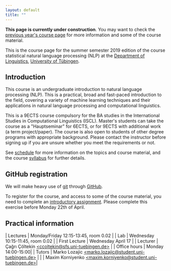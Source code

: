```yaml
---
layout: default
title: ""
---
```


**This page is currently under construction**.
You may want to check the
[previous year's course page](https://snlp2018.github.io/)
for more information and some of the course material.

This is the course page
for the summer semester 2019 edition of the course
statistical natural language processing (NLP)
at the [Department of Linguistics](http://sfs.uni-tuebingen.de),
[University of Tübingen](http://uni-tuebingen.de).

## Introduction

This course is an undergraduate introduction
to natural language processing (NLP). 
This is a practical, broad and fast-paced introduction to the field,
covering a variety of machine learning techniques and their applications
in natural language processing and computational linguistics.

This is a 9ECTS course compulsory for the BA studies in
the International Studies in Computational Linguistics (ISCL).
Master's students can take the course as a "Hauptseminar"
for 6ECTS, or for 9ECTS with additional work (a term project/paper).
The course is also open to students of other degree programs
with appropriate background.
Please contact the instructor before signing up if you are
unsure whether you meet the requirements or not.

See [schedule](schedule) for more information on the topics and
course material, and 
the course [syllabus](snlp2019-syllabus.pdf) for further details.

## GitHub registration

We will make heavy use of [git](https://git-scm.com/) through
[GitHub](https://github.com/).

To register for the course, and access to some of the course material,
you need to complete an 
[introductory assignment](__coming_soon__).
Please complete this exercise before Monday 22th of April.

## Practical information


| Lectures      | Monday/Friday 12:15-13:45, room 0.02 |
| Lab  			| Wednesday 10:15-11:45, room 0.02 |
| First Lecture | Wednesday April 17 |
| Lecturer      | Çağrı Çöltekin [\<ccoltekin@sfs.uni-tuebingen.de\>](mailto:ccoltekin@sfs.uni-tuebingen.de) |
| Office hours  | Monday 14:00-15:00|
| Tutors        | Marko Lozajic [\<marko.lozajic@student.uni-tuebingen.de\>](mailto:marko.lozajic@student.uni-tuebingen.de) |
|               | Maxim Korniyenko [\<maxim.korniyenko@student.uni-tuebingen.de\>](mailto:maxim.korniyenko@student.uni-tuebingen.de)|

